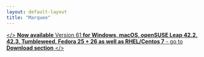 ```yaml
---
layout: default-layout
title: "Marquee"
---
```



[</> **Now available** Version 61 **for Windows, macOS, openSUSE Leap 42.2, 42.3, Tumbleweed, Fedora 25 + 26 as well as RHEL/Centos 7** - go to **Download section** </>](/downloads/ "download v61 for Windows,Mac OSX, openSUSE, Fedora and RHEL/Centos")
